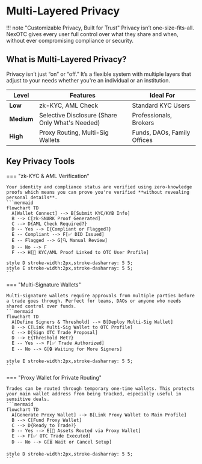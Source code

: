 # Multi-Layered Privacy

!!! note "Customizable Privacy, Built for Trust"
    Privacy isn’t one-size-fits-all. NexOTC gives every user full control over what they share and when, without ever compromising compliance or security.

## What is Multi-Layered Privacy?

Privacy isn’t just “on” or “off.” It’s a flexible system with multiple layers that adjust to your needs whether you're an individual or an institution.

| Level     | Features                                                                 | Ideal For                           |
|-----------|--------------------------------------------------------------------------|-------------------------------------|
| **Low**   | zk-KYC, AML Check                                                        | Standard KYC Users                  |
| **Medium**| Selective Disclosure (Share Only What's Needed)                          | Professionals, Brokers              |
| **High**  | Proxy Routing, Multi-Sig Wallets                                         | Funds, DAOs, Family Offices         |

## Key Privacy Tools

=== "zk-KYC & AML Verification"

    Your identity and compliance status are verified using zero-knowledge proofs which means you can prove you're verified **without revealing personal details**.
    ```mermaid
    flowchart TD
      A[Wallet Connect] --> B[Submit KYC/KYB Info]
      B --> C[zk-SNARK Proof Generated]
      C --> D{AML Check Required?}
      D -- Yes --> E{Compliant or Flagged?}
      E -- Compliant --> F[✅ DID Issued]
      E -- Flagged --> G[🔍 Manual Review]
      D -- No --> F
      F --> H[🔗 KYC/AML Proof Linked to OTC User Profile]

    style D stroke-width:2px,stroke-dasharray: 5 5;
    style E stroke-width:2px,stroke-dasharray: 5 5;
    ```

=== "Multi-Signature Wallets"

    Multi-signature wallets require approvals from multiple parties before a trade goes through. Perfect for teams, DAOs or anyone who needs shared control over funds.
    ```mermaid
    flowchart TD
      A[Define Signers & Threshold] --> B[Deploy Multi-Sig Wallet]
      B --> C[Link Multi-Sig Wallet to OTC Profile]
      C --> D[Sign OTC Trade Proposal]
      D --> E{Threshold Met?}
      E -- Yes --> F[✅ Trade Authorized]
      E -- No --> G[🔒 Waiting for More Signers]

    style E stroke-width:2px,stroke-dasharray: 5 5;
    ```

=== "Proxy Wallet for Private Routing"

    Trades can be routed through temporary one-time wallets. This protects your main wallet address from being tracked, especially useful in sensitive deals.
    ```mermaid
    flowchart TD
      A[Generate Proxy Wallet] --> B[Link Proxy Wallet to Main Profile]
      B --> C[Fund Proxy Wallet]
      C --> D{Ready to Trade?}
      D -- Yes --> E[🔀 Assets Routed via Proxy Wallet]
      E --> F[✅ OTC Trade Executed]
      D -- No --> G[⏳ Wait or Cancel Setup]

    style D stroke-width:2px,stroke-dasharray: 5 5;
    ```
